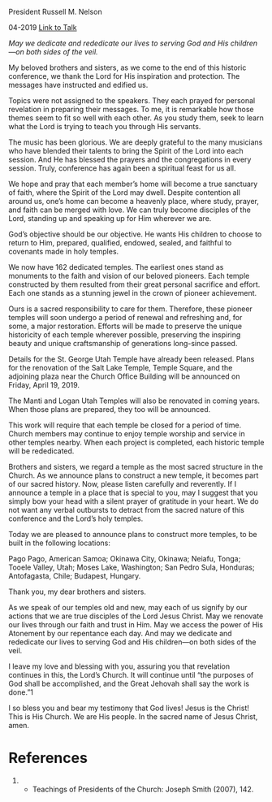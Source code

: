President Russell M. Nelson

04-2019
[Link to Talk](https://www.churchofjesuschrist.org/study/general-conference/2019/04/57nelson?lang=eng)

_May we dedicate and rededicate our lives to serving God and His children—on both sides of the veil._

My beloved brothers and sisters, as we come to the end of this historic conference, we thank the Lord for His inspiration and protection. The messages have instructed and edified us.

Topics were not assigned to the speakers. They each prayed for personal revelation in preparing their messages. To me, it is remarkable how those themes seem to fit so well with each other. As you study them, seek to learn what the Lord is trying to teach you through His servants.

The music has been glorious. We are deeply grateful to the many musicians who have blended their talents to bring the Spirit of the Lord into each session. And He has blessed the prayers and the congregations in every session. Truly, conference has again been a spiritual feast for us all.

We hope and pray that each member’s home will become a true sanctuary of faith, where the Spirit of the Lord may dwell. Despite contention all around us, one’s home can become a heavenly place, where study, prayer, and faith can be merged with love. We can truly become disciples of the Lord, standing up and speaking up for Him wherever we are.

God’s objective should be our objective. He wants His children to choose to return to Him, prepared, qualified, endowed, sealed, and faithful to covenants made in holy temples.

We now have 162 dedicated temples. The earliest ones stand as monuments to the faith and vision of our beloved pioneers. Each temple constructed by them resulted from their great personal sacrifice and effort. Each one stands as a stunning jewel in the crown of pioneer achievement.

Ours is a sacred responsibility to care for them. Therefore, these pioneer temples will soon undergo a period of renewal and refreshing and, for some, a major restoration. Efforts will be made to preserve the unique historicity of each temple wherever possible, preserving the inspiring beauty and unique craftsmanship of generations long-since passed.

Details for the St. George Utah Temple have already been released. Plans for the renovation of the Salt Lake Temple, Temple Square, and the adjoining plaza near the Church Office Building will be announced on Friday, April 19, 2019.

The Manti and Logan Utah Temples will also be renovated in coming years. When those plans are prepared, they too will be announced.

This work will require that each temple be closed for a period of time. Church members may continue to enjoy temple worship and service in other temples nearby. When each project is completed, each historic temple will be rededicated.

Brothers and sisters, we regard a temple as the most sacred structure in the Church. As we announce plans to construct a new temple, it becomes part of our sacred history. Now, please listen carefully and reverently. If I announce a temple in a place that is special to you, may I suggest that you simply bow your head with a silent prayer of gratitude in your heart. We do not want any verbal outbursts to detract from the sacred nature of this conference and the Lord’s holy temples.

Today we are pleased to announce plans to construct more temples, to be built in the following locations:

Pago Pago, American Samoa; Okinawa City, Okinawa; Neiafu, Tonga; Tooele Valley, Utah; Moses Lake, Washington; San Pedro Sula, Honduras; Antofagasta, Chile; Budapest, Hungary.

Thank you, my dear brothers and sisters.

As we speak of our temples old and new, may each of us signify by our actions that we are true disciples of the Lord Jesus Christ. May we renovate our lives through our faith and trust in Him. May we access the power of His Atonement by our repentance each day. And may we dedicate and rededicate our lives to serving God and His children—on both sides of the veil.

I leave my love and blessing with you, assuring you that revelation continues in this, the Lord’s Church. It will continue until “the purposes of God shall be accomplished, and the Great Jehovah shall say the work is done.”1

I so bless you and bear my testimony that God lives! Jesus is the Christ! This is His Church. We are His people. In the sacred name of Jesus Christ, amen.

# References
1. - Teachings of Presidents of the Church: Joseph Smith (2007), 142.